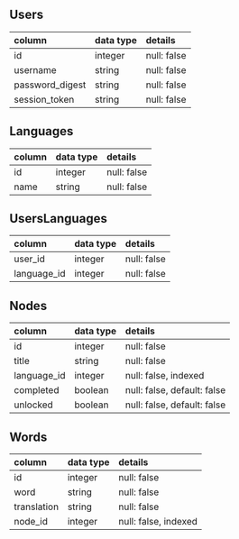 <h2> Users </h2>

| column    | data type | details |
| :------------- | :------------- | :------------- |
| id | integer | null: false |
| username | string | null: false |
| password_digest | string | null: false |
| session_token | string | null: false |

<h2> Languages </h2>

| column    | data type | details |
| :------------- | :------------- | :------------- |
| id | integer | null: false |
| name | string | null: false |

<h2> UsersLanguages </h2>

| column    | data type | details |
| :------------- | :------------- | :------------- |
| user_id | integer | null: false |
| language_id | integer | null: false |

<h2> Nodes </h2>

| column    | data type | details |
| :------------- | :------------- | :------------- |
| id | integer | null: false |
| title | string | null: false |
| language_id | integer | null: false, indexed |
| completed | boolean | null: false, default: false |
| unlocked | boolean | null: false, default: false |

<h2> Words </h2>

| column    | data type | details |
| :------------- | :------------- | :------------- |
| id | integer | null: false |
| word | string | null: false |
| translation | string | null: false |
| node_id | integer | null: false, indexed |

